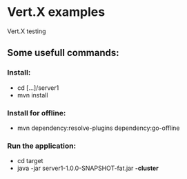 # Vert.X examples
Vert.X testing

## Some usefull commands:

### Install:
- cd [...]/server1
- mvn install

### Install for offline:
- mvn dependency:resolve-plugins dependency:go-offline

### Run the application:
- cd target
- java -jar server1-1.0.0-SNAPSHOT-fat.jar **-cluster**


